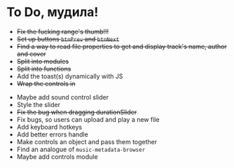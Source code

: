 # To Do, мудила!

- ~~Fix the fucking range's thumb!!!~~
- ~~Set up buttons `btnPrev` and `btnNext`~~
- ~~Find a way to read file properties to get and display track's name, author and cover~~
- ~~Split into modules~~
- ~~Split into functions~~
- Add the toast(s) dynamically with JS
- ~~Wrap the controls in <form>~~
- Maybe add sound control slider
- Style the slider
- ~~Fix the bug when dragging durationSlider~~
- Fix bugs, so users can upload and play a new file
- Add keyboard hotkeys
- Add better errors handle
- Make controls an object and pass them together
- Find an analogue of `music-metadata-browser`
- Maybe add controls module
